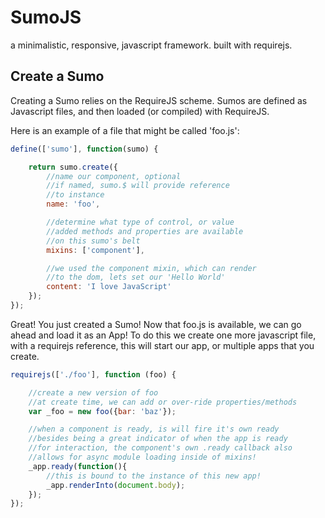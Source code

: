 SumoJS
======

a minimalistic, responsive, javascript framework. built with requirejs.



Create a Sumo
-------------

 
Creating a Sumo relies on the RequireJS scheme. Sumos are defined as Javascript files, and then loaded (or compiled) with RequireJS.

Here is an example of a file that might be called 'foo.js':
 

```javascript
define(['sumo'], function(sumo) {

    return sumo.create({
        //name our component, optional
        //if named, sumo.$ will provide reference
        //to instance
        name: 'foo',

        //determine what type of control, or value
        //added methods and properties are available
        //on this sumo's belt
        mixins: ['component'],

        //we used the component mixin, which can render
        //to the dom, lets set our 'Hello World'
        content: 'I love JavaScript'
    });
});
```

Great! You just created a Sumo! Now that foo.js is available, we can go ahead and load it as an App! To do this we create one more javascript file, with a requirejs reference, this will start our app, or multiple apps that you create.

```javascript
requirejs(['./foo'], function (foo) {

    //create a new version of foo
    //at create time, we can add or over-ride properties/methods
    var _foo = new foo({bar: 'baz'});

    //when a component is ready, is will fire it's own ready
    //besides being a great indicator of when the app is ready
    //for interaction, the component's own .ready callback also
    //allows for async module loading inside of mixins!
    _app.ready(function(){
        //this is bound to the instance of this new app!
        _app.renderInto(document.body);
    });
});
```